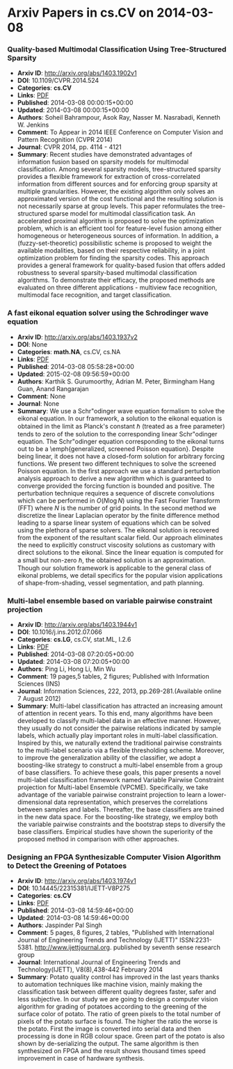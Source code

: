 # Arxiv Papers in cs.CV on 2014-03-08
### Quality-based Multimodal Classification Using Tree-Structured Sparsity
- **Arxiv ID**: http://arxiv.org/abs/1403.1902v1
- **DOI**: 10.1109/CVPR.2014.524
- **Categories**: **cs.CV**
- **Links**: [PDF](http://arxiv.org/pdf/1403.1902v1)
- **Published**: 2014-03-08 00:00:15+00:00
- **Updated**: 2014-03-08 00:00:15+00:00
- **Authors**: Soheil Bahrampour, Asok Ray, Nasser M. Nasrabadi, Kenneth W. Jenkins
- **Comment**: To Appear in 2014 IEEE Conference on Computer Vision and Pattern
  Recognition (CVPR 2014)
- **Journal**: CVPR 2014, pp. 4114 - 4121
- **Summary**: Recent studies have demonstrated advantages of information fusion based on sparsity models for multimodal classification. Among several sparsity models, tree-structured sparsity provides a flexible framework for extraction of cross-correlated information from different sources and for enforcing group sparsity at multiple granularities. However, the existing algorithm only solves an approximated version of the cost functional and the resulting solution is not necessarily sparse at group levels. This paper reformulates the tree-structured sparse model for multimodal classification task. An accelerated proximal algorithm is proposed to solve the optimization problem, which is an efficient tool for feature-level fusion among either homogeneous or heterogeneous sources of information. In addition, a (fuzzy-set-theoretic) possibilistic scheme is proposed to weight the available modalities, based on their respective reliability, in a joint optimization problem for finding the sparsity codes. This approach provides a general framework for quality-based fusion that offers added robustness to several sparsity-based multimodal classification algorithms. To demonstrate their efficacy, the proposed methods are evaluated on three different applications - multiview face recognition, multimodal face recognition, and target classification.



### A fast eikonal equation solver using the Schrodinger wave equation
- **Arxiv ID**: http://arxiv.org/abs/1403.1937v2
- **DOI**: None
- **Categories**: **math.NA**, cs.CV, cs.NA
- **Links**: [PDF](http://arxiv.org/pdf/1403.1937v2)
- **Published**: 2014-03-08 05:58:28+00:00
- **Updated**: 2015-02-08 09:56:59+00:00
- **Authors**: Karthik S. Gurumoorthy, Adrian M. Peter, Birmingham Hang Guan, Anand Rangarajan
- **Comment**: None
- **Journal**: None
- **Summary**: We use a Schr\"odinger wave equation formalism to solve the eikonal equation. In our framework, a solution to the eikonal equation is obtained in the limit as Planck's constant $\hbar$ (treated as a free parameter) tends to zero of the solution to the corresponding linear Schr\"odinger equation. The Schr\"odinger equation corresponding to the eikonal turns out to be a \emph{generalized, screened Poisson equation}. Despite being linear, it does not have a closed-form solution for arbitrary forcing functions. We present two different techniques to solve the screened Poisson equation. In the first approach we use a standard perturbation analysis approach to derive a new algorithm which is guaranteed to converge provided the forcing function is bounded and positive. The perturbation technique requires a sequence of discrete convolutions which can be performed in $O(N\log N)$ using the Fast Fourier Transform (FFT) where $N$ is the number of grid points. In the second method we discretize the linear Laplacian operator by the finite difference method leading to a sparse linear system of equations which can be solved using the plethora of sparse solvers. The eikonal solution is recovered from the exponent of the resultant scalar field. Our approach eliminates the need to explicitly construct viscosity solutions as customary with direct solutions to the eikonal. Since the linear equation is computed for a small but non-zero $\hbar$, the obtained solution is an approximation. Though our solution framework is applicable to the general class of eikonal problems, we detail specifics for the popular vision applications of shape-from-shading, vessel segmentation, and path planning.



### Multi-label ensemble based on variable pairwise constraint projection
- **Arxiv ID**: http://arxiv.org/abs/1403.1944v1
- **DOI**: 10.1016/j.ins.2012.07.066
- **Categories**: **cs.LG**, cs.CV, stat.ML, I.2.6
- **Links**: [PDF](http://arxiv.org/pdf/1403.1944v1)
- **Published**: 2014-03-08 07:20:05+00:00
- **Updated**: 2014-03-08 07:20:05+00:00
- **Authors**: Ping Li, Hong Li, Min Wu
- **Comment**: 19 pages,5 tables, 2 figures; Published with Information Sciences
  (INS)
- **Journal**: Information Sciences, 222, 2013, pp.269-281.(Available online 7
  August 2012)
- **Summary**: Multi-label classification has attracted an increasing amount of attention in recent years. To this end, many algorithms have been developed to classify multi-label data in an effective manner. However, they usually do not consider the pairwise relations indicated by sample labels, which actually play important roles in multi-label classification. Inspired by this, we naturally extend the traditional pairwise constraints to the multi-label scenario via a flexible thresholding scheme. Moreover, to improve the generalization ability of the classifier, we adopt a boosting-like strategy to construct a multi-label ensemble from a group of base classifiers. To achieve these goals, this paper presents a novel multi-label classification framework named Variable Pairwise Constraint projection for Multi-label Ensemble (VPCME). Specifically, we take advantage of the variable pairwise constraint projection to learn a lower-dimensional data representation, which preserves the correlations between samples and labels. Thereafter, the base classifiers are trained in the new data space. For the boosting-like strategy, we employ both the variable pairwise constraints and the bootstrap steps to diversify the base classifiers. Empirical studies have shown the superiority of the proposed method in comparison with other approaches.



### Designing an FPGA Synthesizable Computer Vision Algorithm to Detect the Greening of Potatoes
- **Arxiv ID**: http://arxiv.org/abs/1403.1974v1
- **DOI**: 10.14445/22315381/IJETT-V8P275
- **Categories**: **cs.CV**
- **Links**: [PDF](http://arxiv.org/pdf/1403.1974v1)
- **Published**: 2014-03-08 14:59:46+00:00
- **Updated**: 2014-03-08 14:59:46+00:00
- **Authors**: Jaspinder Pal Singh
- **Comment**: 5 pages, 8 figures, 2 tables, "Published with International Journal
  of Engineering Trends and Technology (IJETT)" ISSN:2231-5381.
  http://www.ijettjournal.org. published by seventh sense research group
- **Journal**: International Journal of Engineering Trends and Technology(IJETT),
  V8(8),438-442 February 2014
- **Summary**: Potato quality control has improved in the last years thanks to automation techniques like machine vision, mainly making the classification task between different quality degrees faster, safer and less subjective. In our study we are going to design a computer vision algorithm for grading of potatoes according to the greening of the surface color of potato. The ratio of green pixels to the total number of pixels of the potato surface is found. The higher the ratio the worse is the potato. First the image is converted into serial data and then processing is done in RGB colour space. Green part of the potato is also shown by de-serializing the output. The same algorithm is then synthesized on FPGA and the result shows thousand times speed improvement in case of hardware synthesis.



